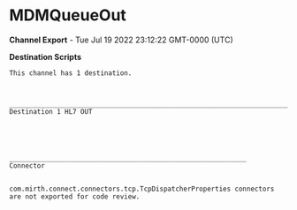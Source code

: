 # MDMQueueOut

__Channel Export__ - Tue Jul 19 2022 23:12:22 GMT-0000 (UTC)

__Destination Scripts__
```
This channel has 1 destination.



________________________________________________________________________________________________________________________________
Destination 1 HL7 OUT





____________________________________________________________
Connector		


com.mirth.connect.connectors.tcp.TcpDispatcherProperties connectors are not exported for code review.
```